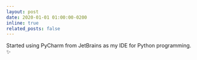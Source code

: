 ```yaml
---
layout: post
date: 2020-01-01 01:00:00-0200
inline: true
related_posts: false
---
```


Started using PyCharm from JetBrains as my IDE for Python programming. :sparkles:

